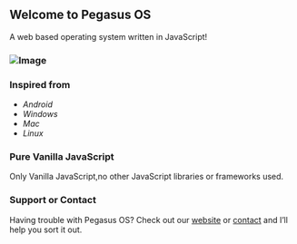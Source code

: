 ## Welcome to Pegasus OS
A web based operating system written in JavaScript!
### ![Image](http://pegasus-os.comxa.com/pegasus_demo/res/assets/favicon.png)
### Inspired from
- _Android_
- _Windows_
- _Mac_
- _Linux_

### Pure Vanilla JavaScript

Only Vanilla JavaScript,no other JavaScript libraries or frameworks used.



### Support or Contact

Having trouble with Pegasus OS? Check out our [website](https://pegasus-os.comxa.com) or [contact](https://pegasus-os.000webhostapp.com/#contact) and I’ll help you sort it out.
